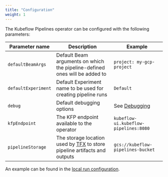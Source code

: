 ```yaml
---
title: "Configuration"
weight: 1
---
```


The Kubeflow Pipelines operator can be configured with the following parameters:

| Parameter name      | Description                                                                                                                         | Example                               |
|---------------------|-------------------------------------------------------------------------------------------------------------------------------------|---------------------------------------|
| `defaultBeamArgs`   | Default Beam arguments on which the pipeline-defined ones will be added to                                                          | `project: my-gcp-project`             |
| `defaultExperiment` | Default Experiment name to be used for creating pipeline runs                                                                       | `Default`                             |
| `debug`             | Default debugging options                                                                                                           | See [Debugging](./debugging.md)       |
| `kfpEndpoint`       | The KFP endpoint available to the operator                                                                                          | `kubeflow-ui.kubeflow-pipelines:8080` |
| `pipelineStorage`   | The storage location used by [TFX](https://www.tensorflow.org/tfx/guide/build_tfx_pipeline) to store pipeline artifacts and outputs | `gcs://kubeflow-pipelines-bucket`     |

An example can be found in the [local run configuration](../config/manager/controller_manager_config.yaml).
